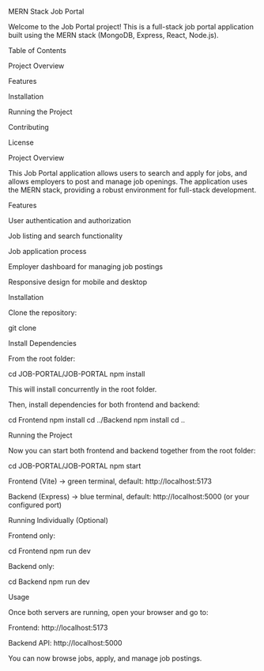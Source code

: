 MERN Stack Job Portal

Welcome to the Job Portal project! This is a full-stack job portal application built using the MERN stack (MongoDB, Express, React, Node.js).

Table of Contents

Project Overview

Features

Installation

Running the Project

Contributing

License

Project Overview

This Job Portal application allows users to search and apply for jobs, and allows employers to post and manage job openings. The application uses the MERN stack, providing a robust environment for full-stack development.

Features

User authentication and authorization

Job listing and search functionality

Job application process

Employer dashboard for managing job postings

Responsive design for mobile and desktop

Installation

Clone the repository:

git clone <your-repo-url>

Install Dependencies

From the root folder:

cd JOB-PORTAL/JOB-PORTAL
npm install


This will install concurrently in the root folder.

Then, install dependencies for both frontend and backend:

cd Frontend
npm install
cd ../Backend
npm install
cd ..

Running the Project

Now you can start both frontend and backend together from the root folder:

cd JOB-PORTAL/JOB-PORTAL
npm start


Frontend (Vite) → green terminal, default: http://localhost:5173

Backend (Express) → blue terminal, default: http://localhost:5000 (or your configured port)

Running Individually (Optional)

Frontend only:

cd Frontend
npm run dev


Backend only:

cd Backend
npm run dev

Usage

Once both servers are running, open your browser and go to:

Frontend: http://localhost:5173

Backend API: http://localhost:5000

You can now browse jobs, apply, and manage job postings.
